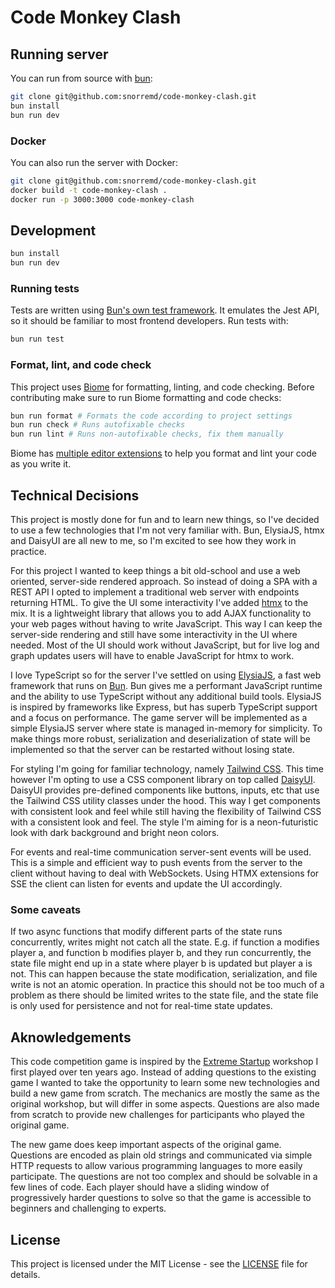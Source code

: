 # Code Monkey Clash

## Running server

You can run from source with [bun](https://bun.sh):

```sh
git clone git@github.com:snorremd/code-monkey-clash.git
bun install
bun run dev
```

### Docker

You can also run the server with Docker:

```sh
git clone git@github.com:snorremd/code-monkey-clash.git
docker build -t code-monkey-clash .
docker run -p 3000:3000 code-monkey-clash
```

## Development

```sh
bun install
bun run dev
```

### Running tests

Tests are written using [Bun's own test framework](https://bun.sh/docs/test/writing).
It emulates the Jest API, so it should be familiar to most frontend developers.
Run tests with:

```sh
bun run test
```

### Format, lint, and code check

This project uses [Biome](https://biomejs.dev) for formatting, linting, and code checking.
Before contributing make sure to run Biome formatting and code checks:

```sh
bun run format # Formats the code according to project settings
bun run check # Runs autofixable checks
bun run lint # Runs non-autofixable checks, fix them manually
```

Biome has [multiple editor extensions](https://biomejs.dev/guides/integrate-in-editor/) to help you format and lint your code as you write it.

## Technical Decisions

This project is mostly done for fun and to learn new things, so I've decided to use a few technologies that I'm not very familiar with.
Bun, ElysiaJS, htmx and DaisyUI are all new to me, so I'm excited to see how they work in practice.

For this project I wanted to keep things a bit old-school and use a web oriented, server-side rendered approach.
So instead of doing a SPA with a REST API I opted to implement a traditional web server with endpoints returning HTML.
To give the UI some interactivity I've added [htmx](https://htmx.org/) to the mix.
It is a lightweight library that allows you to add AJAX functionality to your web pages without having to write JavaScript.
This way I can keep the server-side rendering and still have some interactivity in the UI where needed.
Most of the UI should work without JavaScript, but for live log and graph updates users will have to enable JavaScript for htmx to work.

I love TypeScript so for the server I've settled on using [ElysiaJS](https://elysiajs.com/), a fast web framework that runs on [Bun](https://bun.sh).
Bun gives me a performant JavaScript runtime and the ability to use TypeScript without any additional build tools.
ElysiaJS is inspired by frameworks like Express, but has superb TypeScript support and a focus on performance.
The game server will be implemented as a simple ElysiaJS server where state is managed in-memory for simplicity.
To make things more robust, serialization and deserialization of state will be implemented so that the server can be restarted without losing state.

For styling I'm going for familiar technology, namely [Tailwind CSS](https://tailwindcss.com/).
This time however I'm opting to use a CSS component library on top called [DaisyUI](https://daisyui.com/).
DaisyUI provides pre-defined components like buttons, inputs, etc that use the Tailwind CSS utility classes under the hood.
This way I get components with consistent look and feel while still having the flexibility of Tailwind CSS with a consistent look and feel.
The style I'm aiming for is a neon-futuristic look with dark background and bright neon colors.

For events and real-time communication server-sent events will be used.
This is a simple and efficient way to push events from the server to the client without having to deal with WebSockets.
Using HTMX extensions for SSE the client can listen for events and update the UI accordingly.

### Some caveats

If two async functions that modify different parts of the state runs concurrently, writes might not catch all the state.
E.g. if function a modifies player a, and function b modifies player b, and they run concurrently, the state file might end up in a state where player b is updated but player a is not.
This can happen because the state modification, serialization, and file write is not an atomic operation.
In practice this should not be too much of a problem as there should be limited writes to the state file, and the state file is only used for persistence and not for real-time state updates.

## Aknowledgements

This code competition game is inspired by the [Extreme Startup](https://github.com/rchatley/extreme_startup) workshop I first played over ten years ago.
Instead of adding questions to the existing game I wanted to take the opportunity to learn some new technologies and build a new game from scratch.
The mechanics are mostly the same as the original workshop, but will differ in some aspects.
Questions are also made from scratch to provide new challenges for participants who played the original game.

The new game does keep important aspects of the original game.
Questions are encoded as plain old strings and communicated via simple HTTP requests to allow various programming languages to more easily participate.
The questions are not too complex and should be solvable in a few lines of code.
Each player should have a sliding window of progressively harder questions to solve so that the game is accessible to beginners and challenging to experts.


## License

This project is licensed under the MIT License - see the [LICENSE](LICENSE) file for details.